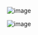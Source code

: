 ![image](https://github.com/user-attachments/assets/c7ffd5b7-fef1-4ca3-a724-0bd410ef1c46)

![image](https://github.com/user-attachments/assets/8a01352d-a26b-4247-976b-a2d5a3de8b78)
